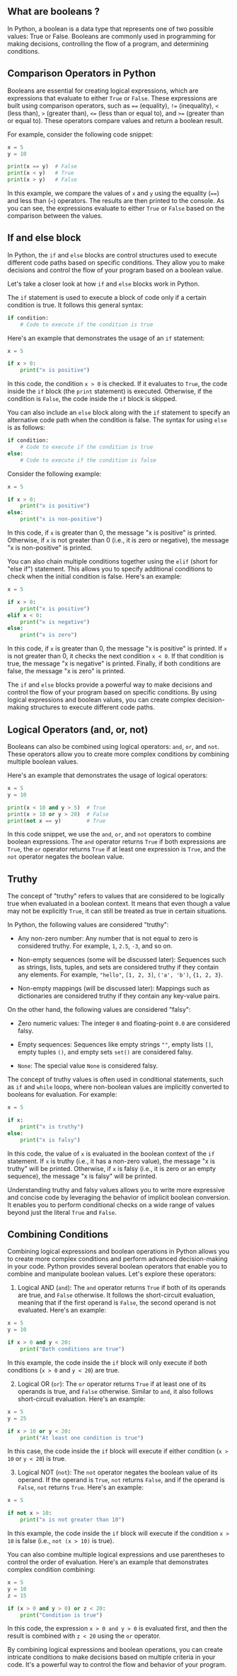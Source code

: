 ## What are booleans ? 

In Python, a boolean is a data type that represents one of two possible values: True or False. Booleans are commonly used in programming for making decisions, controlling the flow of a program, and determining conditions.

## Comparison Operators in Python

Booleans are essential for creating logical expressions, which are expressions that evaluate to either `True` or `False`. These expressions are built using comparison operators, such as `==` (equality), `!=` (inequality), `<` (less than), `>` (greater than), `<=` (less than or equal to), and `>=` (greater than or equal to). These operators compare values and return a boolean result.

For example, consider the following code snippet:

```python
x = 5
y = 10

print(x == y)  # False
print(x < y)   # True
print(x > y)   # False
```

In this example, we compare the values of `x` and `y` using the equality (`==`) and less than (`<`) operators. The results are then printed to the console. As you can see, the expressions evaluate to either `True` or `False` based on the comparison between the values.

## If and else block

In Python, the `if` and `else` blocks are control structures used to execute different code paths based on specific conditions. They allow you to make decisions and control the flow of your program based on a boolean value.

Let's take a closer look at how `if` and `else` blocks work in Python.

The `if` statement is used to execute a block of code only if a certain condition is true. It follows this general syntax:

```python
if condition:
    # Code to execute if the condition is true
```

Here's an example that demonstrates the usage of an `if` statement:

```python
x = 5

if x > 0:
    print("x is positive")
```

In this code, the condition `x > 0` is checked. If it evaluates to `True`, the code inside the `if` block (the `print` statement) is executed. Otherwise, if the condition is `False`, the code inside the `if` block is skipped.

You can also include an `else` block along with the `if` statement to specify an alternative code path when the condition is false. The syntax for using `else` is as follows:

```python
if condition:
    # Code to execute if the condition is true
else:
    # Code to execute if the condition is false
```

Consider the following example:

```python
x = 5

if x > 0:
    print("x is positive")
else:
    print("x is non-positive")
```

In this code, if `x` is greater than 0, the message "x is positive" is printed. Otherwise, if `x` is not greater than 0 (i.e., it is zero or negative), the message "x is non-positive" is printed.

You can also chain multiple conditions together using the `elif` (short for "else if") statement. This allows you to specify additional conditions to check when the initial condition is false. Here's an example:

```python
x = 5

if x > 0:
    print("x is positive")
elif x < 0:
    print("x is negative")
else:
    print("x is zero")
```

In this code, if `x` is greater than 0, the message "x is positive" is printed. If `x` is not greater than 0, it checks the next condition `x < 0`. If that condition is true, the message "x is negative" is printed. Finally, if both conditions are false, the message "x is zero" is printed.

The `if` and `else` blocks provide a powerful way to make decisions and control the flow of your program based on specific conditions. By using logical expressions and boolean values, you can create complex decision-making structures to execute different code paths.


## Logical Operators (and, or, not)

Booleans can also be combined using logical operators: `and`, `or`, and `not`. These operators allow you to create more complex conditions by combining multiple boolean values.

Here's an example that demonstrates the usage of logical operators:

```python
x = 5
y = 10

print(x < 10 and y > 5)  # True
print(x > 10 or y > 20)  # False
print(not x == y)        # True
```

In this code snippet, we use the `and`, `or`, and `not` operators to combine boolean expressions. The `and` operator returns `True` if both expressions are `True`, the `or` operator returns `True` if at least one expression is `True`, and the `not` operator negates the boolean value.

## Truthy

The concept of "truthy" refers to values that are considered to be logically true when evaluated in a boolean context. It means that even though a value may not be explicitly `True`, it can still be treated as true in certain situations.

In Python, the following values are considered "truthy":

- Any non-zero number: Any number that is not equal to zero is considered truthy. For example, `1`, `2.5`, `-3`, and so on.

- Non-empty sequences (some will be discussed later): Sequences such as strings, lists, tuples, and sets are considered truthy if they contain any elements. For example, `"hello"`, `[1, 2, 3]`, `('a', 'b')`, `{1, 2, 3}`.

- Non-empty mappings (will be discussed later): Mappings such as dictionaries are considered truthy if they contain any key-value pairs.

On the other hand, the following values are considered "falsy":

- Zero numeric values: The integer `0` and floating-point `0.0` are considered falsy.

- Empty sequences: Sequences like empty strings `""`, empty lists `[]`, empty tuples `()`, and empty sets `set()` are considered falsy.

- `None`: The special value `None` is considered falsy.

The concept of truthy values is often used in conditional statements, such as `if` and `while` loops, where non-boolean values are implicitly converted to booleans for evaluation. For example:

```python
x = 5

if x:
    print("x is truthy")
else:
    print("x is falsy")
```

In this code, the value of `x` is evaluated in the boolean context of the `if` statement. If `x` is truthy (i.e., it has a non-zero value), the message "x is truthy" will be printed. Otherwise, if `x` is falsy (i.e., it is zero or an empty sequence), the message "x is falsy" will be printed.

Understanding truthy and falsy values allows you to write more expressive and concise code by leveraging the behavior of implicit boolean conversion. It enables you to perform conditional checks on a wide range of values beyond just the literal `True` and `False`.

## Combining Conditions

Combining logical expressions and boolean operations in Python allows you to create more complex conditions and perform advanced decision-making in your code. Python provides several boolean operators that enable you to combine and manipulate boolean values. Let's explore these operators:

1. Logical AND (`and`): The `and` operator returns `True` if both of its operands are true, and `False` otherwise. It follows the short-circuit evaluation, meaning that if the first operand is `False`, the second operand is not evaluated. Here's an example:

```python
x = 5
y = 10

if x > 0 and y < 20:
    print("Both conditions are true")
```

In this example, the code inside the `if` block will only execute if both conditions (`x > 0` and `y < 20`) are true.

2. Logical OR (`or`): The `or` operator returns `True` if at least one of its operands is true, and `False` otherwise. Similar to `and`, it also follows short-circuit evaluation. Here's an example:

```python
x = 5
y = 25

if x > 10 or y < 20:
    print("At least one condition is true")
```

In this case, the code inside the `if` block will execute if either condition (`x > 10` or `y < 20`) is true.

3. Logical NOT (`not`): The `not` operator negates the boolean value of its operand. If the operand is `True`, `not` returns `False`, and if the operand is `False`, `not` returns `True`. Here's an example:

```python
x = 5

if not x > 10:
    print("x is not greater than 10")
```

In this example, the code inside the `if` block will execute if the condition `x > 10` is false (i.e., `not (x > 10)` is true).

You can also combine multiple logical expressions and use parentheses to control the order of evaluation. Here's an example that demonstrates complex condition combining:

```python
x = 5
y = 10
z = 15

if (x > 0 and y > 0) or z < 20:
    print("Condition is true")
```

In this code, the expression `x > 0 and y > 0` is evaluated first, and then the result is combined with `z < 20` using the `or` operator.

By combining logical expressions and boolean operations, you can create intricate conditions to make decisions based on multiple criteria in your code. It's a powerful way to control the flow and behavior of your program.
